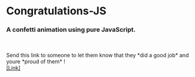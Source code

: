 # Congratulations-JS
### A confetti animation using pure JavaScript.
<br>
<br>
Send this link to someone to let them know that they *did a good job* and youre *proud of them* ! <br>
<a href="https://arindal1.github.io/Congratulations-JS/" target="_blank">[Link]</a>
